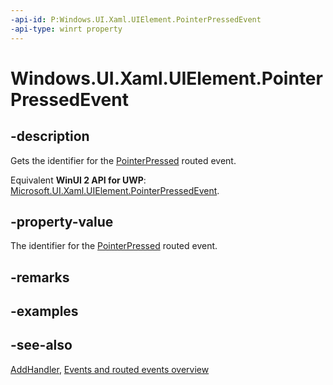 ```yaml
---
-api-id: P:Windows.UI.Xaml.UIElement.PointerPressedEvent
-api-type: winrt property
---
```


<!-- Property syntax
public Windows.UI.Xaml.RoutedEvent PointerPressedEvent { get; }
-->

# Windows.UI.Xaml.UIElement.PointerPressedEvent

## -description
Gets the identifier for the [PointerPressed](uielement_pointerpressed.md) routed event.

Equivalent **WinUI 2 API for UWP**: [Microsoft.UI.Xaml.UIElement.PointerPressedEvent](/windows/winui/api/microsoft.ui.xaml.uielement.pointerpressedevent).

## -property-value
The identifier for the [PointerPressed](uielement_pointerpressed.md) routed event.

## -remarks

## -examples

## -see-also
[AddHandler](uielement_addhandler_2121467075.md), [Events and routed events overview](/windows/uwp/xaml-platform/events-and-routed-events-overview)
